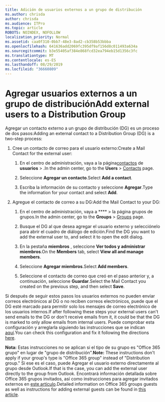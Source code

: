 ```yaml
---
title: Adición de usuarios externos a un grupo de distribución
ms.author: chrisda
author: chrisda
ms.audience: ITPro
ms.topic: article
ROBOTS: NOINDEX, NOFOLLOW
localization_priority: Normal
ms.assetid: caa0f310-0bb7-48e3-8ad2-cb358b53bbba
ms.openlocfilehash: 641636add2069fc395df9af156d8c011493a634a
ms.sourcegitcommit: b3e55405af384e868fcd32ea794eb15d1356c3fc
ms.translationtype: MT
ms.contentlocale: es-ES
ms.lasthandoff: 08/29/2019
ms.locfileid: "36660809"
---
```

# <a name="add-external-users-to-a-distribution-group"></a><span data-ttu-id="3afce-102">Agregar usuarios externos a un grupo de distribución</span><span class="sxs-lookup"><span data-stu-id="3afce-102">Add external users to a Distribution Group</span></span>

<span data-ttu-id="3afce-103">Agregar un contacto externo a un grupo de distribución (DG) es un proceso de dos pasos:</span><span class="sxs-lookup"><span data-stu-id="3afce-103">Adding an external contact to a Distribution Group (DG) is a two-step process:</span></span>
  
1. <span data-ttu-id="3afce-104">Cree un contacto de correo para el usuario externo:</span><span class="sxs-lookup"><span data-stu-id="3afce-104">Create a Mail Contact for the external user:</span></span>
    
    1. <span data-ttu-id="3afce-105">En el centro de administración, vaya a la página[contactos](https://admin.microsoft.com/adminportal/home#/Contact) de **usuarios** > .</span><span class="sxs-lookup"><span data-stu-id="3afce-105">In the admin center, go to the **Users** > [Contacts](https://admin.microsoft.com/adminportal/home#/Contact) page.</span></span> 
    
    2. <span data-ttu-id="3afce-106">Seleccione **Agregar un contacto**.</span><span class="sxs-lookup"><span data-stu-id="3afce-106">Select **Add a contact**.</span></span>
    
    3. <span data-ttu-id="3afce-107">Escriba la información de su contacto y seleccione **Agregar**.</span><span class="sxs-lookup"><span data-stu-id="3afce-107">Type the information for your contact and select **Add**.</span></span>
    
2. <span data-ttu-id="3afce-108">Agregue el contacto de correo a su DG:</span><span class="sxs-lookup"><span data-stu-id="3afce-108">Add the Mail Contact to your DG:</span></span>
    
    1. <span data-ttu-id="3afce-109">En el centro de administración, vaya a \*\*\*\* > [](https://admin.microsoft.com/adminportal/home#/groups) la página grupos de grupos.</span><span class="sxs-lookup"><span data-stu-id="3afce-109">In the admin center, go to the **Groups** > [Groups](https://admin.microsoft.com/adminportal/home#/groups) page.</span></span> 
    
    2. <span data-ttu-id="3afce-110">Busque el DG al que desea agregar el usuario externo y selecciónelo para abrir el cuadro de diálogo de edición.</span><span class="sxs-lookup"><span data-stu-id="3afce-110">Find the DG you want to add the external user to, and select it to open the edit dialog.</span></span>
    
    3. <span data-ttu-id="3afce-111">En la pestaña **miembros** , seleccione **Ver todos y administrar miembros**.</span><span class="sxs-lookup"><span data-stu-id="3afce-111">On the **Members** tab, select **View all and manage members**.</span></span> 
    
    4. <span data-ttu-id="3afce-112">Seleccione **Agregar miembros**.</span><span class="sxs-lookup"><span data-stu-id="3afce-112">Select **Add members**.</span></span>
    
    5. <span data-ttu-id="3afce-113">Seleccione el contacto de correo que creó en el paso anterior y, a continuación, seleccione **Guardar**.</span><span class="sxs-lookup"><span data-stu-id="3afce-113">Select the Mail Contact you created on the previous step, and then select **Save**.</span></span>
    
<span data-ttu-id="3afce-114">Si después de seguir estos pasos los usuarios externos no pueden enviar correos electrónicos al DG o no reciben correos electrónicos, puede que el DG esté marcado para permitir solo los mensajes de correo electrónico de los usuarios internos.</span><span class="sxs-lookup"><span data-stu-id="3afce-114">If after following these steps your external users can't send emails to the DG or don't receive emails from it, it could be that the DG is marked to only allow emails from internal users.</span></span> <span data-ttu-id="3afce-115">Puede comprobar esta configuración y arreglarla siguiendo las instrucciones que se indican [aquí](https://support.office.com/article/Fix-email-delivery-issues-for-error-code-5-7-133-in-Office-365-991abc19-7756-438f-abcb-39f69b80f284.aspx).</span><span class="sxs-lookup"><span data-stu-id="3afce-115">You can check this configuration and fix it following the directions [here](https://support.office.com/article/Fix-email-delivery-issues-for-error-code-5-7-133-in-Office-365-991abc19-7756-438f-abcb-39f69b80f284.aspx).</span></span>
  
 <span data-ttu-id="3afce-116">**Nota:** Estas instrucciones no se aplican si el tipo de su grupo es "Office 365 grupo" en lugar de "grupo de distribución".</span><span class="sxs-lookup"><span data-stu-id="3afce-116">**Note:** These instructions don't apply if your group's type is "Office 365 group" instead of "Distribution group."</span></span> <span data-ttu-id="3afce-117">Si ese es el caso, puede Agregar el usuario externo directamente al grupo desde Outlook.</span><span class="sxs-lookup"><span data-stu-id="3afce-117">If that is the case, you can add the external user directly to the group from Outlook.</span></span> <span data-ttu-id="3afce-118">Encontrará información detallada sobre Office 365 grupos invitados, así como instrucciones para agregar invitados externos en [este artículo](https://support.office.com/article/Guest-access-in-Office-365-Groups-bfc7a840-868f-4fd6-a390-f347bf51aff6.aspx).</span><span class="sxs-lookup"><span data-stu-id="3afce-118">Detailed information on Office 365 groups guests as well as instructions for adding external guests can be found in [this article](https://support.office.com/article/Guest-access-in-Office-365-Groups-bfc7a840-868f-4fd6-a390-f347bf51aff6.aspx).</span></span>
  